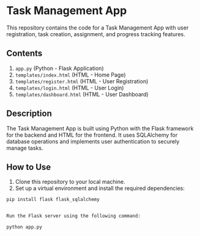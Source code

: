 # Task Management App

This repository contains the code for a Task Management App with user registration, task creation, assignment, and progress tracking features.

## Contents

1. `app.py` (Python - Flask Application)
2. `templates/index.html` (HTML - Home Page)
3. `templates/register.html` (HTML - User Registration)
4. `templates/login.html` (HTML - User Login)
5. `templates/dashboard.html` (HTML - User Dashboard)

## Description

The Task Management App is built using Python with the Flask framework for the backend and HTML for the frontend. It uses SQLAlchemy for database operations and implements user authentication to securely manage tasks.

## How to Use

1. Clone this repository to your local machine.
2. Set up a virtual environment and install the required dependencies:

```bash
pip install flask flask_sqlalchemy


Run the Flask server using the following command:

python app.py

